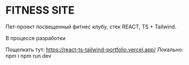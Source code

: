# FITNESS SITE

Пет-проект посвещенный фитнес клубу, стек REACT, TS + Tailwind.

В процессе разработки

Пощелкать тут: https://react-ts-tailwind-portfolio.vercel.app/
Локально: npm i npm run dev
